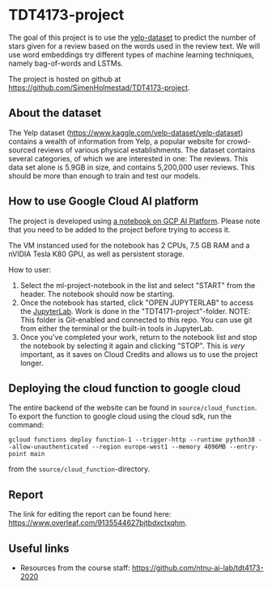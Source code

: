 # TDT4173-project

The goal of this project is to use the [yelp-dataset](https://www.kaggle.com/yelp-dataset/yelp-dataset) to predict the number of stars given for a review based on the words used in the review text. We will use word embeddings try different types of machine learning techniques, namely bag-of-words and LSTMs.

The project is hosted on github at <https://github.com/SimenHolmestad/TDT4173-project>.

## About the dataset

The Yelp dataset (<https://www.kaggle.com/yelp-dataset/yelp-dataset>) contains a wealth of information from Yelp, a popular website for crowd-sourced reviews of various physical establishments. The dataset contains several categories, of which we are interested in one: The reviews. This data set alone is 5.9GB in size, and contains 5,200,000 user reviews. This should be more than enough to train and test our models.

## How to use Google Cloud AI platform

The project is developed using [a notebook on GCP AI Platform](https://console.cloud.google.com/ai-platform/notebooks/list/instances?project=tdt4173-ml-project). Please note that you need to be added to the project before trying to access it.

The VM instanced used for the notebook has 2 CPUs, 7.5 GB RAM and a nVIDIA Tesla K80 GPU, as well as persistent storage.

How to user:

1. Select the ml-project-notebook in the list and select "START" from the header. The notebook should now be starting.
2. Once the notebook has started, click "OPEN JUPYTERLAB" to access the [JupyterLab](https://jupyterlab.readthedocs.io/en/stable/#). Work is done in the "TDT4171-project"-folder.
   NOTE: This folder is Git-enabled and connected to this repo. You can use git from either the terminal or the built-in tools in JupyterLab.
3. Once you've completed your work, return to the notebook list and stop the notebook by selecting it again and clicking "STOP". This is _*very*_ important, as it saves on Cloud Credits and allows us to use the project longer.

## Deploying the cloud function to google cloud
The entire backend of the website can be found in `source/cloud_function`. To export the function to google cloud using the cloud sdk, run the command:
```
gcloud functions deploy function-1 --trigger-http --runtime python38 --allow-unauthenticated --region europe-west1 --memory 4096MB --entry-point main
```
from the `source/cloud_function`-directory.
## Report

The link for editing the report can be found here: <https://www.overleaf.com/9135544627bjtbdxctxqhm>.

## Useful links

- Resources from the course staff: <https://github.com/ntnu-ai-lab/tdt4173-2020>
